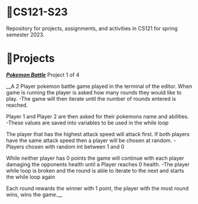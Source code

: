 # 📁**CS121-S23**
Repository for projects, assignments, and activities in CS121 for spring semester 2023.


# 🔨Projects
**_[Pokemon Battle](https://github.com/Oluwa-Temmy/CS121-S23/tree/main/Projects/Project1)_**
Project 1 of 4

__A 2 Player pokemon battle game played in the terminal of the editor. When game is running the player is asked how
many rounds they would like to play. 
-The game will then iterate until the number of rounds entered is reached.

Player 1 and Player 2 are then asked for their pokemons name and abilities. 
-These values are saved into variables to be used in the while loop 

The player that has the highest attack speed will attack first. If both players have the same attack speed 
then a player will be chosen at random. 
-Players chosen with random int between 1 and 0

While neither player has 0 points the game will continue with each player damaging the opponents
health until a Player reaches 0 health.
-The player while loop is broken and the round is able to iterate to the next and starts the while loop again

Each round rewards the winner with 1 point, the player with the most round wins, wins the game.__



